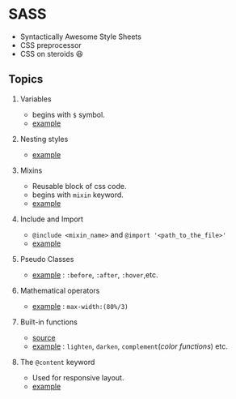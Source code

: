 # SASS
* Syntactically Awesome Style Sheets
* CSS preprocessor
* CSS on steroids :laughing:

## Topics
1. Variables
    * begins with `$` symbol.
    * [example](styles/scss/_variables.scss)

2. Nesting styles
    * [example](styles/styles.scss)

3. Mixins  
    * Reusable block of css code.
    * begins with `mixin` keyword.
    * [example](styles/scss/_mixins.scss)

4. Include and Import
    * `@include <mixin_name>` and `@import '<path_to_the_file>'`
    * [example](styles/styles.scss)

5. Pseudo Classes
    * [example](styles/styles.scss) : `:before`, `:after`, `:hover`,etc.

6. Mathematical operators
    * [example](styles/styles.scss) : `max-width:(80%/3)`

7. Built-in functions
    * [source](https://sass-lang.com/documentation/functions)
    * [example](styles/styles.scss) : `lighten`, `darken`, `complement`(*color functions*) etc.

8. The `@content` keyword
    * Used for responsive layout.
    * [example](styles/scss/_mixins.scss)